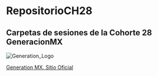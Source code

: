 # RepositorioCH28
## Carpetas de sesiones de la Cohorte 28 GeneracionMX

![Generation_Logo](https://raw.githubusercontent.com/danieldlcm86/RepositorioCH28/master/01%20Intro%20HTML/assets/images/generation-logo.jpg)

[Generation MX. Sitio Oficial](https://mexico.generation.org/)
